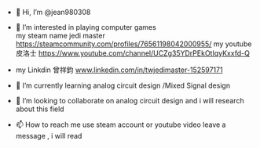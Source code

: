 - 👋 Hi, I’m @jean980308

- 👀 I’m interested in playing computer games  
     my steam name <TW>jedi master 
      https://steamcommunity.com/profiles/76561198042000955/
    my youtube 皮洛士 
      https://www.youtube.com/channel/UCZg35YDrPEkOtIqyKxxfd-Q
-   my Linkdin 曾祥鈞
      www.linkedin.com/in/twjedimaster-152597171
      
- 🌱 I’m currently learning  analog circuit design  /Mixed Signal design

- 💞️ I’m looking to collaborate on analog circuit design and i will research about this field

- 📫 How to reach me  use steam account or youtube video leave a message , i will read 


<!---
jean980308/jean980308 is a ✨ special ✨ repository because its `README.md` (this file) appears on your GitHub profile.
You can click the Preview link to take a look at your changes.
--->
